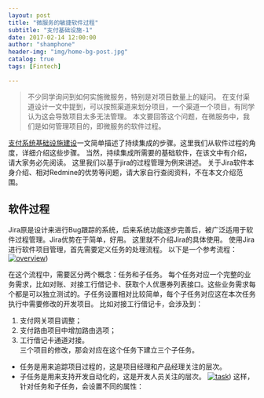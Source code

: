 ```yaml
---
layout: post
title: "微服务的敏捷软件过程"
subtitle: "支付基础设施-1"
date: 2017-02-14 12:00:00
author: "shamphone"
header-img: "img/home-bg-post.jpg"
catalog: true
tags: [Fintech]

---
```


>  不少同学询问到如何实施微服务，特别是对项目数量上的疑问。 在支付渠道设计一文中提到，可以按照渠道来划分项目，一个渠道一个项目，有同学认为这会导致项目太多无法管理。 本文要回答这个问题，在微服务中，我们是如何管理项目的，即微服务的软件过程。 

[支付系统基础设施建设](http://blog.lixf.cn/essay/2016/11/12/account-8-infra/)一文简单描述了持续集成的步骤。这里我们从软件过程的角度，详细介绍这些步骤。 当然，持续集成所需要的基础软件，在该文中有介绍，请大家务必先阅读。 这里我们以基于jira的过程管理为例来讲述。 关于Jira软件本身介绍、相对Redmine的优势等问题，请大家自行查阅资料，不在本文介绍范围。 

## 软件过程

Jira原是设计来进行Bug跟踪的系统，后来系统功能逐步完善后，被广泛适用于软件过程管理。Jira优势在于简单，好用。 这里就不介绍Jira的具体使用。 使用Jira进行软件项目管理，首先需要定义任务的处理流程。 以下是一个参考流程：
[![overview](http://blog.lixf.cn/img/in-post/process-overall.png)](http://blog.lixf.cn/img/in-post/process-overall.png))

在这个流程中，需要区分两个概念：任务和子任务。 每个任务对应一个完整的业务需求，比如对账、对接工行借记卡、获取个人优惠券列表接口。这些业务需求每个都是可以独立测试的。子任务设置相对比较简单，每个子任务对应这在本次任务执行中需要修改的开发项目。 比如对接工行借记卡，会涉及到：  
1. 支付网关项目调整；   
2. 支付路由项目中增加路由选项；   
3. 工行借记卡通道对接。   
三个项目的修改，那会对应在这个任务下建立三个子任务。   
- 任务是用来追踪项目过程的，这是项目经理和产品经理关注的层次。 
- 子任务是用来支持开发自动化的，这是开发人员关注的层次。 
[![task](http://blog.lixf.cn/img/in-post/process-task.png)](http://blog.lixf.cn/img/in-post/process-task.png))
这样，针对任务和子任务，会设置不同的属性：

